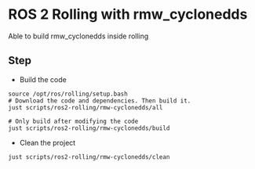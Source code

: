 # ROS 2 Rolling with rmw_cyclonedds

Able to build rmw_cyclonedds inside rolling

## Step

* Build the code

```shell
source /opt/ros/rolling/setup.bash
# Download the code and dependencies. Then build it.
just scripts/ros2-rolling/rmw-cyclonedds/all

# Only build after modifying the code
just scripts/ros2-rolling/rmw-cyclonedds/build
```

* Clean the project

```shell
just scripts/ros2-rolling/rmw-cyclonedds/clean
```
